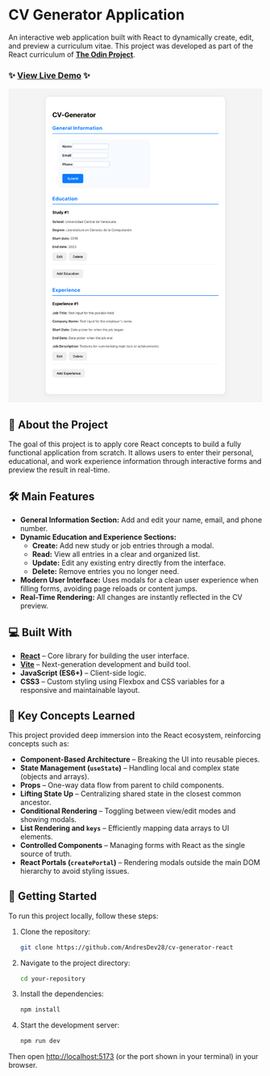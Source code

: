 # CV Generator Application

An interactive web application built with React to dynamically create, edit, and preview a curriculum vitae. This project was developed as part of the React curriculum of **[The Odin Project](https://www.theodinproject.com/)**.

### ✨ [View Live Demo](https://andres-dev-react-cv-generator.netlify.app/) ✨

![Screenshot of the CV Generator application](./src/assets/screencapture.png)

## 🚀 About the Project

The goal of this project is to apply core React concepts to build a fully functional application from scratch. It allows users to enter their personal, educational, and work experience information through interactive forms and preview the result in real-time.

## 🛠️ Main Features

- **General Information Section:** Add and edit your name, email, and phone number.
- **Dynamic Education and Experience Sections:**
  - **Create:** Add new study or job entries through a modal.
  - **Read:** View all entries in a clear and organized list.
  - **Update:** Edit any existing entry directly from the interface.
  - **Delete:** Remove entries you no longer need.
- **Modern User Interface:** Uses modals for a clean user experience when filling forms, avoiding page reloads or content jumps.
- **Real-Time Rendering:** All changes are instantly reflected in the CV preview.

## 💻 Built With

- **[React](https://react.dev/)** – Core library for building the user interface.
- **[Vite](https://vitejs.dev/)** – Next-generation development and build tool.
- **JavaScript (ES6+)** – Client-side logic.
- **CSS3** – Custom styling using Flexbox and CSS variables for a responsive and maintainable layout.

## 🧠 Key Concepts Learned

This project provided deep immersion into the React ecosystem, reinforcing concepts such as:

- **Component-Based Architecture** – Breaking the UI into reusable pieces.
- **State Management (`useState`)** – Handling local and complex state (objects and arrays).
- **Props** – One-way data flow from parent to child components.
- **Lifting State Up** – Centralizing shared state in the closest common ancestor.
- **Conditional Rendering** – Toggling between view/edit modes and showing modals.
- **List Rendering and `keys`** – Efficiently mapping data arrays to UI elements.
- **Controlled Components** – Managing forms with React as the single source of truth.
- **React Portals (`createPortal`)** – Rendering modals outside the main DOM hierarchy to avoid styling issues.

## 🏁 Getting Started

To run this project locally, follow these steps:

1. Clone the repository:
    ```bash
    git clone https://github.com/AndresDev28/cv-generator-react
    ```

2. Navigate to the project directory:
    ```bash
    cd your-repository
    ```

3. Install the dependencies:
    ```bash
    npm install
    ```

4. Start the development server:
    ```bash
    npm run dev
    ```

Then open [http://localhost:5173](http://localhost:5173) (or the port shown in your terminal) in your browser.
